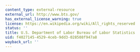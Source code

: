 ```yaml
---
content_type: external-resource
external_url: http://www.bts.gov/
has_external_license_warning: true
license: https://en.wikipedia.org/wiki/All_rights_reserved
status: ''
title: U.S. Department of Labor Bureau of Labor Statistics
uid: f4027145-4529-4ceb-9dd3-028508f947a8
wayback_url: ''
---
```

